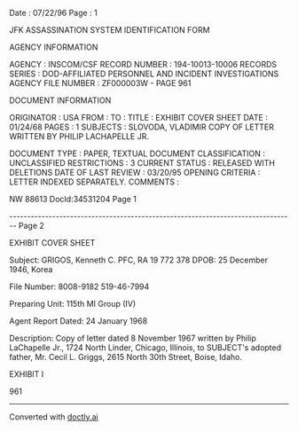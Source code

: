 Date : 07/22/96
Page : 1

JFK ASSASSINATION SYSTEM
IDENTIFICATION FORM

AGENCY INFORMATION

AGENCY : INSCOM/CSF
RECORD NUMBER : 194-10013-10006
RECORDS SERIES : DOD-AFFILIATED PERSONNEL AND INCIDENT INVESTIGATIONS
AGENCY FILE NUMBER : ZF000003W - PAGE 961

DOCUMENT INFORMATION

ORIGINATOR : USA
FROM :
TO :
TITLE : EXHIBIT COVER SHEET
DATE : 01/24/68
PAGES : 1
SUBJECTS : SLOVODA, VLADIMIR
COPY OF LETTER WRITTEN BY PHILIP LACHAPELLE JR.

DOCUMENT TYPE : PAPER, TEXTUAL DOCUMENT
CLASSIFICATION : UNCLASSIFIED
RESTRICTIONS : 3
CURRENT STATUS : RELEASED WITH DELETIONS
DATE OF LAST REVIEW : 03/20/95
OPENING CRITERIA : LETTER INDEXED SEPARATELY.
COMMENTS :

NW 88613 DocId:34531204 Page 1


-------------------------------------------------------------------------------- Page 2

EXHIBIT COVER SHEET

Subject: GRIGOS, Kenneth C.
PFC, RA 19 772 378
DPOB: 25 December 1946, Korea

File Number: 8008-9182
519-46-7994

Preparing Unit: 115th MI Group (IV)

Agent Report Dated: 24 January 1968

Description: Copy of letter dated 8 November 1967 written by Philip
LaChapelle Jr., 1724 North Linder, Chicago, Illinois,
to SUBJECT's adopted father, Mr. Cecil L. Griggs,
2615 North 30th Street, Boise, Idaho.

EXHIBIT I

961


---
Converted with [doctly.ai](https://doctly.ai)
